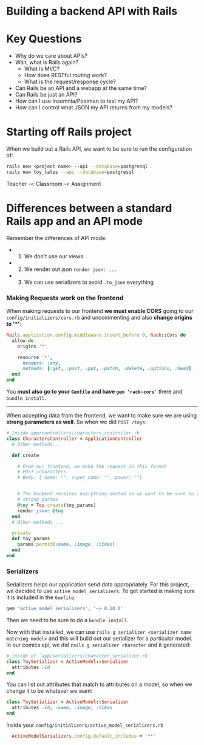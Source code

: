 # Building a backend API with Rails

# Key Questions
- Why do we care about APIs?
- Wait, what is Rails again?
  - What is MVC?
  - How does RESTful routing work?
  - What is the request/response cycle?
- Can Rails be an API and a webapp at the same time?
- Can Rails be just an API?
- How can I use Insomnia/Postman to test my API?
- How can I control what JSON my API returns from my models?


# Starting off Rails project

When we build out a Rails API, we want to be sure to run the configuration of:

```bash
rails new <project name> --api --database=postgresql
rails new toy_tales --api --database=postgresql
```

Teacher -< Classroom -< Assignment

# Differences between a standard Rails app and an API mode

Remember the differences of API mode:

  - 1. We don't use our views
  - 2. We render out json `render json: ...`
  - 3. We can use serializers to avoid `.to_json` everything


### Making Requests work on the frontend

When making requests to our frontend **we must enable CORS**
going to our `config/initializers/cors.rb` and uncommenting and also
**change origins to '*'**:

```rb
Rails.application.config.middleware.insert_before 0, Rack::Cors do
  allow do
    origins '*'

    resource '*',
      headers: :any,
      methods: [:get, :post, :put, :patch, :delete, :options, :head]
  end
end
```

You **must also go to your `Gemfile` and have `gem 'rack-cors'`** there and
`bundle install`.

---

When accepting data from the frontend, we want to make sure we are using
**strong parameters as well**. So when we did `POST /toys`:

```rb
# Inside app/controllers/characters_controller.rb
class CharactersController < ApplicationController
  # Other methods...

  def create

    # From our frontend, we make the request in this format
    # POST /characters
    # Body: { name: "", super_name: "", power: ""}


    # The backend receives everything nested so we want to be sure to use
    # strong params
    @toy = Toy.create(toy_params)
    render json: @toy
  end
  # Other methods ...

  private
  def toy_params
    params.permit(:name, :image, :likes)
  end
end
```


### Serializers
Serializers helps our application send data appropriately. For this project,
we decided to use `active_model_serializers`. To get started is making sure
it is included in the `Gemfile`:

```rb
gem 'active_model_serializers', '~> 0.10.0'
```

Then we need to be sure to do a `bundle install`.

Now with that installed, we can use `rails g serializer <serializer name matching model>` and this will build out our serializer for a particular model. In our comics
api, we did `rails g serializer character` and it generated:

```rb
# inside of `app/serializers/character_serializer.rb`
class ToySerializer < ActiveModel::Serializer
  attributes :id
end
```

You can list out attributes that match to attributes on a model, so when we change it to be whatever we want:

```rb
class ToySerializer < ActiveModel::Serializer
  attributes :id, :name, :image, :likes
end
```

Inside your `config/initializers/active_model_serializers.rb`

```rb
  ActiveModelSerializers.config.default_includes = '**'
```
